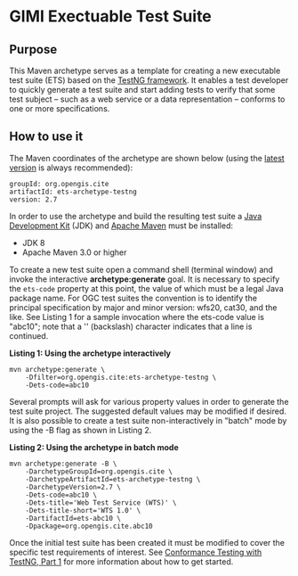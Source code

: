 # GIMI Exectuable Test Suite 

## Purpose
This Maven archetype serves as a template for creating a new executable test 
suite (ETS) based on the [TestNG framework](http://testng.org/). It enables 
a test developer to quickly generate a test suite and start adding tests to 
verify that some test subject &#x2013; such as a web service or a data 
representation &#x2013; conforms to one or more specifications.

## How to use it
The Maven coordinates of the archetype are shown below (using the 
[latest version](https://repo1.maven.org/maven2/org/opengis/cite/ets-archetype-testng/) 
is always recommended):

    groupId: org.opengis.cite
    artifactId: ets-archetype-testng
    version: 2.7

In order to use the archetype and build the resulting test suite a 
[Java Development Kit](http://www.oracle.com/technetwork/java/javase/downloads/) 
(JDK) and [Apache Maven](https://maven.apache.org/) must be installed:

* JDK 8
* Apache Maven 3.0 or higher

To create a new test suite open a command shell (terminal window) and invoke the interactive 
__archetype:generate__ goal. It is necessary to specify the `ets-code` property at this point, 
the value of which must be a legal Java package name. For OGC test suites the convention is 
to identify the principal specification by major and minor version: wfs20, cat30, and the 
like. See Listing 1 for a sample invocation where the ets-code value is "abc10"; note 
that a '\' (backslash) character indicates that a line is continued.

**Listing 1: Using the archetype interactively**

    mvn archetype:generate \
        -Dfilter=org.opengis.cite:ets-archetype-testng \
        -Dets-code=abc10

Several prompts will ask for various property values in order to generate the test suite 
project. The suggested default values may be modified if desired. It is also possible to 
create a test suite non-interactively in "batch" mode by using the -B flag as shown in 
Listing 2.

**Listing 2: Using the archetype in batch mode**

    mvn archetype:generate -B \
        -DarchetypeGroupId=org.opengis.cite \
        -DarchetypeArtifactId=ets-archetype-testng \
        -DarchetypeVersion=2.7 \
        -Dets-code=abc10 \
        -Dets-title='Web Test Service (WTS)' \
        -Dets-title-short='WTS 1.0' \
        -DartifactId=ets-abc10 \
        -Dpackage=org.opengis.cite.abc10

Once the initial test suite has been created it must be modified to cover the specific test 
requirements of interest. See [Conformance Testing with TestNG, Part 1](http://opengeospatial.github.io/teamengine/testng-essentials.html) 
for more information about how to get started.
